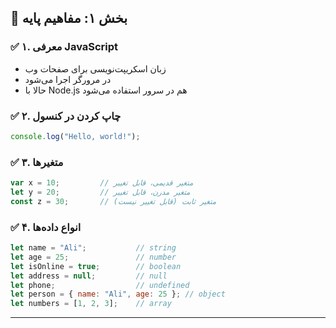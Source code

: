 ## 🧱 بخش ۱: مفاهیم پایه

### ✅ ۱. معرفی JavaScript

* زبان اسکریپت‌نویسی برای صفحات وب
* در مرورگر اجرا می‌شود
* حالا با Node.js هم در سرور استفاده می‌شود

### ✅ ۲. چاپ کردن در کنسول

```js
console.log("Hello, world!");
```

### ✅ ۳. متغیرها

```js
var x = 10;         // متغیر قدیمی، قابل تغییر
let y = 20;         // متغیر مدرن، قابل تغییر
const z = 30;       // متغیر ثابت (قابل تغییر نیست)
```

### ✅ ۴. انواع داده‌ها

```js
let name = "Ali";           // string
let age = 25;               // number
let isOnline = true;        // boolean
let address = null;         // null
let phone;                  // undefined
let person = { name: "Ali", age: 25 }; // object
let numbers = [1, 2, 3];    // array
```

---